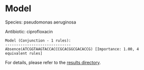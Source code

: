 
# Model

Species: pseudomonas aeruginosa

Antibiotic: ciprofloxacin

```
Model (Conjunction - 1 rules):
------------------------------
Absence(ATCGGTAAGTACCACCCGCACGGCGACACCG) [Importance: 1.00, 4 equivalent rules]

```

For details, please refer to the [results directory](../../../../../results/scm_b/pseudomonas+aeruginosa/ciprofloxacin/repeat_6/).

